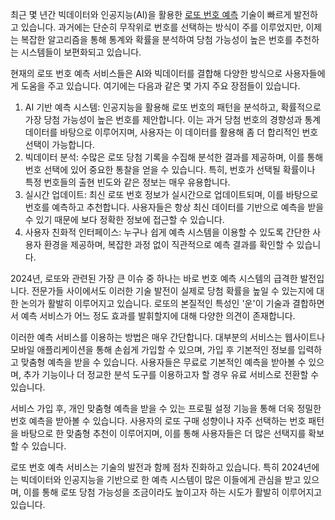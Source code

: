 <p>최근 몇 년간 빅데이터와 인공지능(AI)을 활용한 <a href="https://freetto.net/">로또 번호 예측</a> 기술이 빠르게 발전하고 있습니다. 과거에는 단순히 무작위로 번호를 선택하는 방식이 주를 이루었지만, 이제는 복잡한 알고리즘을 통해 통계와 확률을 분석하여 당첨 가능성이 높은 번호를 추천하는 시스템들이 보편화되고 있습니다.
<p>현재의 로또 번호 예측 서비스들은 AI와 빅데이터를 결합해 다양한 방식으로 사용자들에게 도움을 주고 있습니다. 여기에는 다음과 같은 몇 가지 주요 장점들이 있습니다.
<ol>
  <li>AI 기반 예측 시스템: 인공지능을 활용해 로또 번호의 패턴을 분석하고, 확률적으로 가장 당첨 가능성이 높은 번호를 제안합니다. 이는 과거 당첨 번호의 경향성과 통계 데이터를 바탕으로 이루어지며, 사용자는 이 데이터를 활용해 좀 더 합리적인 번호 선택이 가능합니다.</bb>
  <li>빅데이터 분석: 수많은 로또 당첨 기록을 수집해 분석한 결과를 제공하며, 이를 통해 번호 선택에 있어 중요한 통찰을 얻을 수 있습니다. 특히, 번호가 선택될 확률이나 특정 번호들의 출현 빈도와 같은 정보는 매우 유용합니다.</bb>
  <li>실시간 업데이트: 최신 로또 번호 정보가 실시간으로 업데이트되며, 이를 바탕으로 번호를 예측하고 추천합니다. 사용자들은 항상 최신 데이터를 기반으로 예측을 받을 수 있기 때문에 보다 정확한 정보에 접근할 수 있습니다.</bb>
  <li>사용자 친화적 인터페이스: 누구나 쉽게 예측 시스템을 이용할 수 있도록 간단한 사용자 환경을 제공하며, 복잡한 과정 없이 직관적으로 예측 결과를 확인할 수 있습니다.</bb>
</ol>
<p>2024년, 로또와 관련된 가장 큰 이슈 중 하나는 바로 번호 예측 시스템의 급격한 발전입니다. 전문가들 사이에서도 이러한 기술 발전이 실제로 당첨 확률을 높일 수 있는지에 대한 논의가 활발히 이루어지고 있습니다. 로또의 본질적인 특성인 '운'이 기술과 결합하면서 예측 서비스가 어느 정도 효과를 발휘할지에 대해 다양한 의견이 존재합니다.</p>
<p>이러한 예측 서비스를 이용하는 방법은 매우 간단합니다. 대부분의 서비스는 웹사이트나 모바일 애플리케이션을 통해 손쉽게 가입할 수 있으며, 가입 후 기본적인 정보를 입력하고 맞춤형 예측을 받을 수 있습니다. 사용자들은 무료로 기본적인 예측을 받아볼 수 있으며, 추가 기능이나 더 정교한 분석 도구를 이용하고자 할 경우 유료 서비스로 전환할 수 있습니다.</p>
<p>서비스 가입 후, 개인 맞춤형 예측을 받을 수 있는 프로필 설정 기능을 통해 더욱 정밀한 번호 예측을 받아볼 수 있습니다. 사용자의 로또 구매 성향이나 자주 선택하는 번호 패턴을 바탕으로 한 맞춤형 추천이 이루어지며, 이를 통해 사용자들은 더 많은 선택지를 확보할 수 있습니다.</p>
<p>로또 번호 예측 서비스는 기술의 발전과 함께 점차 진화하고 있습니다. 특히 2024년에는 빅데이터와 인공지능을 기반으로 한 예측 시스템이 많은 이들에게 관심을 받고 있으며, 이를 통해 로또 당첨 가능성을 조금이라도 높이고자 하는 시도가 활발히 이루어지고 있습니다.</p>
